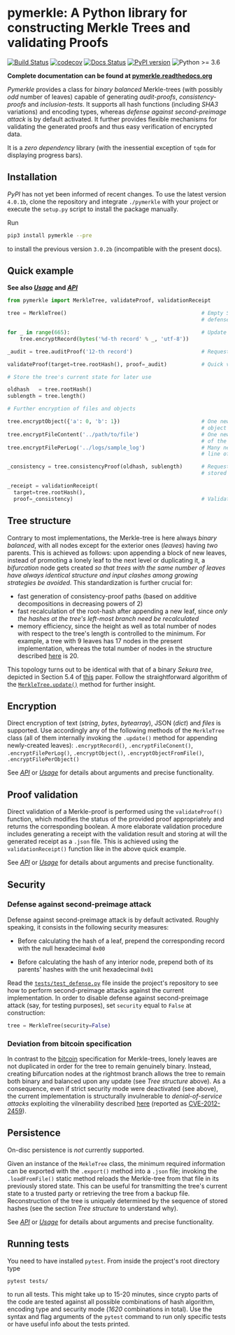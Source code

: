 # pymerkle: A Python library for constructing Merkle Trees and validating Proofs


[![Build Status](https://travis-ci.com/FoteinosMerg/pymerkle.svg?branch=master)](https://travis-ci.com/FoteinosMerg/pymerkle)
[![codecov](https://codecov.io/gh/FoteinosMerg/pymerkle/branch/master/graph/badge.svg)](https://codecov.io/gh/FoteinosMerg/pymerkle)
[![Docs Status](https://readthedocs.org/projects/pymerkle/badge/?version=latest)](http://pymerkle.readthedocs.org)
[![PyPI version](https://badge.fury.io/py/pymerkle.svg)](https://pypi.org/project/pymerkle/)
![Python >= 3.6](https://img.shields.io/badge/python-%3E%3D%203.6-blue.svg)

**Complete documentation can be found at [pymerkle.readthedocs.org](http://pymerkle.readthedocs.org/)**

_Pymerkle_ provides a class for _binary balanced_ Merkle-trees (with possibly _odd_ number of leaves) capable of
generating _audit-proofs_, _consistency-proofs_ and _inclusion-tests_. It supports all hash functions
(including _SHA3_ variations) and encoding types, whereas _defense against second-preimage attack_ is by default activated.
It further provides flexible mechanisms for validating the generated proofs and thus easy verification of encrypted data.

It is a *zero dependency* library (with the inessential exception of `tqdm` for displaying progress bars).

## Installation

_PyPI_ has not yet been informed of recent changes. To use the latest version `4.0.1b`, clone the repository
and integrate `./pymerkle` with your project or execute the `setup.py` script to install the package
manually.

Run

```bash
pip3 install pymerkle --pre
```

to install the previous version `3.0.2b` (incompatible with the present docs).


## Quick example

**See also [_Usage_](USAGE.md) and [_API_](API.md)**

```python
from pymerkle import MerkleTree, validateProof, validationReceipt

tree = MerkleTree()                                           # Empty SHA256/UTF-8 Merkle-tree with
                                                              # defense against second-preimage attack

for _ in range(665):                                          # Update the tree with 666 records
    tree.encryptRecord(bytes('%d-th record' % _, 'utf-8'))

_audit = tree.auditProof('12-th record')                      # Request audit-proof for the given record        

validateProof(target=tree.rootHash(), proof=_audit)           # Quick validation of the above proof (True)

# Store the tree's current state for later use

oldhash   = tree.rootHash()
sublength = tree.length()

# Further encryption of files and objects

tree.encryptObject({'a': 0, 'b': 1})                          # One new leaf storing the provided
                                                              # object's digest
tree.encryptFileContent('../path/to/file')                    # One new leaf storing the digest
                                                              # of the provided file's content
tree.encryptFilePerLog('../logs/sample_log')                  # Many new leaves (one for each
                                                              # line of the provided file)

_consistency = tree.consistencyProof(oldhash, sublength)      # Request consistency-proof for the
                                                              # stored state of the Merkle-tree

_receipt = validationReceipt(
  target=tree.rootHash(),
  proof=_consistency)                                         # Validate proof with receipt                                            
```

## Tree structure

Contrary to most implementations, the Merkle-tree is here always _binary balanced_, with all nodes except
for the exterior ones (_leaves_) having _two_ parents. This is achieved as follows: upon appending a block
of new leaves, instead of promoting a lonely leaf to the next level or duplicating it, a *bifurcation* node
gets created _so that trees with the same number of leaves have always identical structure and input clashes
among growing strategies be avoided_.
This standardization is further crucial for:

- fast generation of consistency-proof paths (based on additive decompositions in decreasing powers of 2)
- fast recalculation of the root-hash after appending a new leaf, since _only the hashes at the tree's
left-most branch need be recalculated_
- memory efficiency, since the height as well as total number of nodes with respect to the tree's length
is controlled to the minimum. For example, a tree with 9 leaves has 17 nodes in the present implementation,
whereas the total number of nodes in the structure described
[here](https://crypto.stackexchange.com/questions/22669/merkle-hash-tree-updates) is 20.

This topology turns out to be identical with that of a binary _Sekura tree_, depicted in Section 5.4 of
[this](https://keccak.team/files/Sakura.pdf) paper. Follow the straightforward algorithm of the
[`MerkleTree.update()`](https://pymerkle.readthedocs.io/en/latest/_modules/pymerkle/tree.html#MerkleTree.update)
method for further insight.

## Encryption

Direct encryption of text (_string_, _bytes_, _bytearray_), JSON (_dict_) and _files_ is supported.
Use accordingly any of the following methods of the ``MerkleTree`` class (all of them internally invoking
the ``.update()`` method for appending newly-created leaves): ``.encryptRecord()``, ``.encryptFileConent()``,
  ``.encryptFilePerLog()``, ``.encryptObject()``, ``.encryptObjectFromFile()``, ``.encryptFilePerObject()``

See [_API_](API.md) or [_Usage_](USAGE.md) for details about arguments and precise functionality.

## Proof validation

Direct validation of a Merkle-proof is performed using the ``validateProof()`` function, which modifies the status
of the provided proof appropriately and returns the corresponding boolean. A more elaborate validation
procedure includes generating a receipt with the validation result and storing at will the generated receipt
as a ``.json`` file. This is achieved using the ``validationReceipt()`` function like in the above quick example.

See [_API_](API.md) or [_Usage_](USAGE.md) for details about arguments and precise functionality.

## Security

### Defense against second-preimage attack


Defense against second-preimage attack is by default activated. Roughly speaking, it consists in the following security measures:

- Before calculating the hash of a leaf, prepend the corresponding record with the null hexadecimal `0x00`

- Before calculating the hash of any interior node, prepend both of its parents' hashes with the unit hexadecimal `0x01`

Read the
[`tests/test_defense.py`](https://github.com/FoteinosMerg/pymerkle/blob/master/tests/test_defense.py) file
inside the project's repository to see how to perform second-preimage attacks against the current implementation. In order to disable defense against second-preimage attack (say, for testing purposes),
set ``security`` equal to ``False`` at construction:

```python
tree = MerkleTree(security=False)
```

### Deviation from bitcoin specification

In contrast to the [bitcoin](https://en.bitcoin.it/wiki/Protocol_documentation#Merkle_Trees) specification
for Merkle-trees, lonely leaves are not duplicated in order for the tree to remain genuinely binary. Instead,
creating bifurcation nodes at the rightmost branch allows the tree to remain both binary and balanced upon any update
(see _Tree structure_ above).
As a consequence, even if strict security mode were deactivated (see above),
the current implementation is structurally invulnerable to _denial-of-service attacks_ exploiting the vilnerability described
[here](https://github.com/bitcoin/bitcoin/blob/bccb4d29a8080bf1ecda1fc235415a11d903a680/src/consensus/merkle.cpp)
(reported as [CVE-2012-2459](https://nvd.nist.gov/vuln/detail/CVE-2012-2459)).

## Persistence

On-disc persistence is _not_ currently supported.

Given an instance of the ``MekleTree`` class, the minimum required information can be exported with the
``.export()`` method into a ``.json`` file; invoking the ``.loadFromFile()`` static method reloads the
Merkle-tree from that file in its previously stored state. This can be useful for transmitting the tree's
current state to a trusted party or retrieving the tree from a backup file. Reconstruction of the tree
is uniquely determined by the sequence of stored hashes (see the section _Tree structure_ to understand why).

See [_API_](API.md) or [_Usage_](USAGE.md) for details about arguments and precise functionality.

## Running tests

You need to have installed ``pytest``. From inside the project's root directory type

```shell
pytest tests/
```

to run all tests. This might take up to 15-20 minutes, since crypto parts of the code are tested against all possible
combinations of hash algorithm, encoding type and security mode (_1620_ combinations in total). Use the syntax and flag
arguments of the `pytest` command to run only specific tests or have useful info about the tests printed.


<!-- ## Benchmarks

[Work in progress] -->
